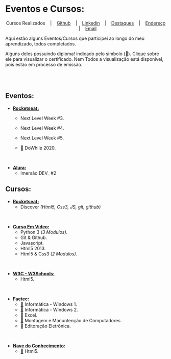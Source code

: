 
# Eventos e Cursos:

<p align="center">
  Cursos Realizados &nbsp;&nbsp;&nbsp;|&nbsp;&nbsp;&nbsp;
  <a href="https://github.com/DinowSauron">Github</a> &nbsp;&nbsp;&nbsp;|&nbsp;&nbsp;&nbsp;
  <a href="https://www.linkedin.com/in/luiz-claudio-cardoso/">Linkedin</a> &nbsp;&nbsp;&nbsp;|&nbsp;&nbsp;&nbsp;
  <a href="https://dinowsauron.github.io/">Destaques</a> &nbsp;&nbsp;&nbsp;|&nbsp;&nbsp;&nbsp;
  <a href="https://www.google.com.br/maps/place/Realengo,+Rio+de+Janeiro+-+RJ/@-22.8784762,-43.4730305,13z/data=!3m1!4b1!4m5!3m4!1s0x9961d6352b312f:0xdbcc937520fa83fc!8m2!3d-22.8786514!4d-43.4285152"
  title="Endereço aproximado"
  >Endereço</a> &nbsp;&nbsp;&nbsp;|&nbsp;&nbsp;&nbsp;
  <a href="mailto:luizclaudiocardoso@yahoo.com"
  title="LuizClaudioCardoso@gmail.com">Email</a>
</p>


<p>
    Aqui estão alguns Eventos/Cursos que participei ao longo do meu aprendizado, todos completados. 
</p>
<p>
    Alguns deles possuindo diploma! indicado pelo simbolo (<a href="#" title="Certificado">📜</a>). Clique sobre ele para visualizar o certificado.
    Nem Todos a visualização está disponivel, pois estão em processo de emissão.
</p>


<br>
<br>



## Eventos:

* [**Rocketseat:**](https://rocketseat.com.br/)
    * Next Level Week #3.
    * Next Level Week #4.
    * Next Level Week #5.

    * [📜](./Certificados/certificado-dowhile.pdf) DoWhile 2020.
<br>


* [**Alura:**](https://www.alura.com.br/)
    * Imersão DEV_ #2







## Cursos:

* [**Rocketseat:**](https://rocketseat.com.br/)
    * Discover *(Html5, Css3, JS, git, github)*
<br>

* [**Curso Em Vídeo:**](https://www.cursoemvideo.com/)
    * <span title="120 Hrs">Python 3 <em>(3 Modulos)</em>.</span>
    * <span title="20 Hrs">Git & Github.</span>
    * <span title="40 Hrs">Javascript.</span>
    * <span title="40 Hrs">Html5 2013.</span>
    * <span title="80 Hrs">Html5 & Css3 <em>(2 Modulos)</em>.</span>
<br>

* [**W3C - W3Schools:**](https://www.w3schools.com/)
    * Html5.
<br>

* [**Faetec:**](http://www.faetec.rj.gov.br/)
    * [📜](./Certificados/Certificado-Windows1.jpg) <span title="60 Hrs">Informática - Windows 1.</span>
    * [📜](./Certificados/Certificado-Windows2.jpg) <span title="60 Hrs">Informática - Windows 2.</span>
    * 📜 Excel.
    * [📜](./Certificados/Certificado-Montagem.jpg) <span title="160 Hrs"> Montagem e Manuntenção de Computadores.</span>
    * 📜 Editoração Eletrônica.
<br>    

* [**Nave do Conhecimento:**](https://navedoconhecimento.rio/)
    * [📜](./Certificados/certificado-nave-html.pdf) <span title="45 Hrs">Html5.</span>
<br>